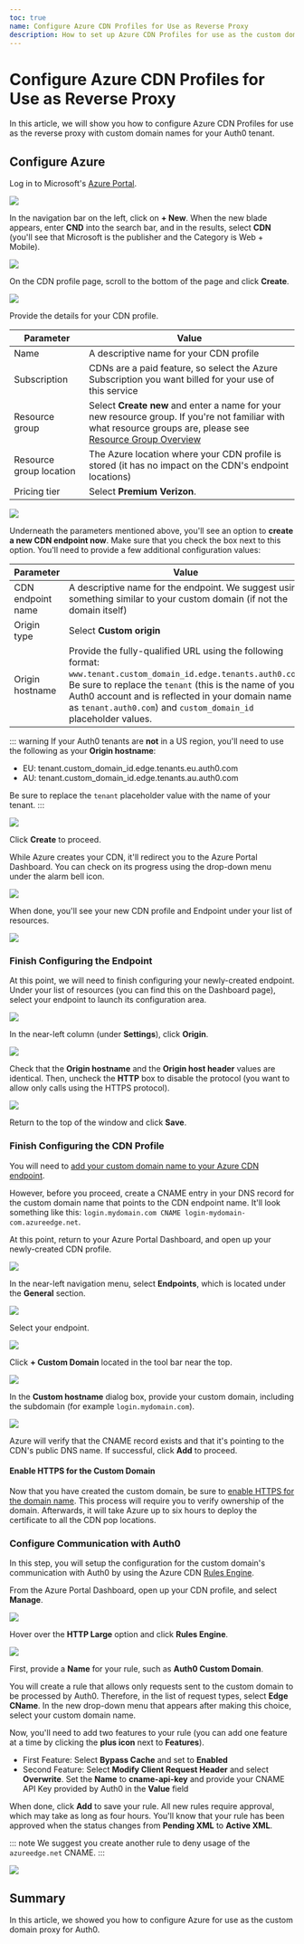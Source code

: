 ```yaml
---
toc: true
name: Configure Azure CDN Profiles for Use as Reverse Proxy
description: How to set up Azure CDN Profiles for use as the custom domain proxy for Auth0
---
```

# Configure Azure CDN Profiles for Use as Reverse Proxy

In this article, we will show you how to configure Azure CDN Profiles for use as the reverse proxy with custom domain names for your Auth0 tenant.

## Configure Azure

Log in to Microsoft's [Azure Portal](https://azure.microsoft.com/en-us/features/azure-portal/).

![](/media/articles/custom-domains/azure/azure-dashboard.png)

In the navigation bar on the left, click on **+ New**. When the new blade appears, enter **CND** into the search bar, and in the results, select **CDN** (you'll see that Microsoft is the publisher and the Category is Web + Mobile). 

![](/media/articles/custom-domains/azure/cdn.png)

On the CDN profile page, scroll to the bottom of the page and click **Create**.

![](/media/articles/custom-domains/azure/cdn-home.png)

Provide the details for your CDN profile.

| Parameter | Value |
| - | - |
| Name | A descriptive name for your CDN profile |
| Subscription | CDNs are a paid feature, so select the Azure Subscription you want billed for your use of this service |
| Resource group | Select **Create new** and enter a name for your new resource group. If you're not familiar with what resource groups are, please see [Resource Group Overview](https://docs.microsoft.com/en-us/azure/azure-resource-manager/resource-group-overview) |
| Resource group location | The Azure location where your CDN profile is stored (it has no impact on the CDN's endpoint locations) |
| Pricing tier | Select **Premium Verizon**. |

![](/media/articles/custom-domains/azure/cdn-profile-1.png)

Underneath the parameters mentioned above, you'll see an option to **create a new CDN endpoint now**. Make sure that you check the box next to this option. You'll need to provide a few additional configuration values:

| Parameter | Value |
| - | - |
| CDN endpoint name | A descriptive name for the endpoint. We suggest using something similar to your custom domain (if not the domain itself) |
| Origin type | Select **Custom origin** |
| Origin hostname | Provide the fully-qualified URL using the following format: `www.tenant.custom_domain_id.edge.tenants.auth0.com`. Be sure to replace the `tenant` (this is the name of your Auth0 account and is reflected in your domain name as `tenant.auth0.com`) and `custom_domain_id` placeholder values. 

::: warning
If your Auth0 tenants are **not** in a US region, you'll need to use the following as your **Origin hostname**:

* EU: tenant.custom_domain_id.edge.tenants.eu.auth0.com
* AU: tenant.custom_domain_id.edge.tenants.au.auth0.com

Be sure to replace the `tenant` placeholder value with the name of your tenant.
:::

![](/media/articles/custom-domains/azure/cdn-profile-2.png)

Click **Create** to proceed.

While Azure creates your CDN, it'll redirect you to the Azure Portal Dashboard. You can check on its progress using the drop-down menu under the alarm bell icon.

![](/media/articles/custom-domains/azure/creating-profile.png)

When done, you'll see your new CDN profile and Endpoint under your list of resources.

![](/media/articles/custom-domains/azure/resources.png)

### Finish Configuring the Endpoint

At this point, we will need to finish configuring your newly-created endpoint. Under your list of resources (you can find this on the Dashboard page), select your endpoint to launch its configuration area.

![](/media/articles/custom-domains/azure/endpoint.png)

In the near-left column (under **Settings**), click **Origin**.

![](/media/articles/custom-domains/azure/endpoint-origin.png)

Check that the **Origin hostname** and the **Origin host header** values are identical. Then, uncheck the **HTTP** box to disable the protocol (you want to allow only calls using the HTTPS protocol).

![](/media/articles/custom-domains/azure/disable-http.png)

Return to the top of the window and click **Save**.

### Finish Configuring the CDN Profile

You will need to [add your custom domain name to your Azure CDN endpoint](https://docs.microsoft.com/en-us/azure/cdn/cdn-map-content-to-custom-domain#register-a-custom-domain-for-an-azure-cdn-endpoint-using-the-intermediary-cdnverify-subdomain).

However, before you proceed, create a CNAME entry in your DNS record for the custom domain name that points to the CDN endpoint name. It'll look something like this: `login.mydomain.com CNAME login-mydomain-com.azureedge.net`.

At this point, return to your Azure Portal Dashboard, and open up your newly-created CDN profile.

![](/media/articles/custom-domains/azure/new-cdn-profile.png)

In the near-left navigation menu, select **Endpoints**, which is located under the **General** section.

![](/media/articles/custom-domains/azure/cdn-endpoints.png)

Select your endpoint.

![](/media/articles/custom-domains/azure/select-endpoint.png)

Click **+ Custom Domain** located in the tool bar near the top.

![](/media/articles/custom-domains/azure/cdn-options.png)

In the **Custom hostname** dialog box, provide your custom domain, including the subdomain (for example `login.mydomain.com`).

![](/media/articles/custom-domains/azure/provide-custom-hostname.png)

Azure will verify that the CNAME record exists and that it's pointing to the CDN's public DNS name. If successful, click **Add** to proceed.

#### Enable HTTPS for the Custom Domain

Now that you have created the custom domain, be sure to [enable HTTPS for the domain name](https://docs.microsoft.com/en-us/azure/cdn/cdn-custom-ssl). This process will require you to verify ownership of the domain. Afterwards, it will take Azure up to six hours to deploy the certificate to all the CDN pop locations.

### Configure Communication with Auth0

In this step, you will setup the configuration for the custom domain's communication with Auth0 by using the Azure CDN [Rules Engine](https://docs.microsoft.com/en-us/azure/cdn/cdn-rules-engine).

From the Azure Portal Dashboard, open up your CDN profile, and select **Manage**.

![](/media/articles/custom-domains/azure/manage-cdn-profile.png)

Hover over the **HTTP Large** option and click **Rules Engine**.

![](/media/articles/custom-domains/azure/select-rules-engine.png)

First, provide a **Name** for your rule, such as **Auth0 Custom Domain**.

You will create a rule that allows only requests sent to the custom domain to be processed by Auth0. Therefore, in the list of request types, select **Edge CName**. In the new drop-down menu that appears after making this choice, select your custom domain name.

Now, you'll need to add two features to your rule (you can add one feature at a time by clicking the **plus icon** next to **Features**).

* First Feature: Select **Bypass Cache** and set to **Enabled**
* Second Feature: Select **Modify Client Request Header** and select **Overwrite**. Set the **Name** to **cname-api-key** and provide your CNAME API Key provided by Auth0 in the **Value** field

When done, click **Add** to save your rule. All new rules require approval, which may take as long as four hours. You'll know that your rule has been approved when the status changes from **Pending XML** to **Active XML**.

::: note
We suggest you create another rule to deny usage of the `azureedge.net` CNAME.
:::

![](/media/articles/custom-domains/azure/configure-rule.png)

## Summary

In this article, we showed you how to configure Azure for use as the custom domain proxy for Auth0.

